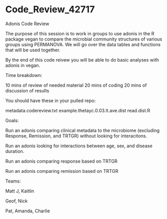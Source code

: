 # Code_Review_42717
Adonis Code Review

The purpose of this session is to work in groups to use adonis in the R package vegan to compare the microbial community structures of various groups using PERMANOVA. We will go over the data tables and functions that will be used together. 

By the end of this code reivew you will be able to do basic analyses with adonis in vegan.

Time breakdown:

10 mins of review of needed material
20 mins of coding
20 mins of discussion of results

You should have these in your pulled repo:

metadata.codereview.txt
example.thetayc.0.03.lt.ave.dist
read.dist.R


Goals:

Run an adonis comparing clinical metadata to the microbiome (excluding Response, Remission, and TRTGR) without looking for interacitons.

Run an adonis looking for interactions between age, sex, and disease duration.

Run an adonis comparing response based on TRTGR

Run an adonis comparing remission based on TRTGR

Teams:

Matt J, Kaitlin

Geof, Nick

Pat, Amanda, Charlie
